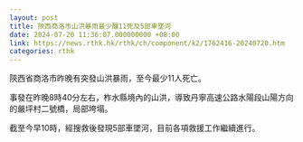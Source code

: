 ```yaml
---
layout: post
title: 陝西商洛市山洪暴雨最少釀11死及5部車墜河
date: 2024-07-20 11:36:07.000000000 +08:00
link: https://news.rthk.hk/rthk/ch/component/k2/1762416-20240720.htm
categories: rthk
---
```


陝西省商洛市昨晚有突發山洪暴雨，至今最少11人死亡。

事發在昨晚8時40分左右，柞水縣境內的山洪，導致丹寧高速公路水陽段山陽方向的嚴坪村二號橋，局部垮塌。

截至今早10時，經搜救後發現5部車墜河，目前各項救援工作繼續進行。
